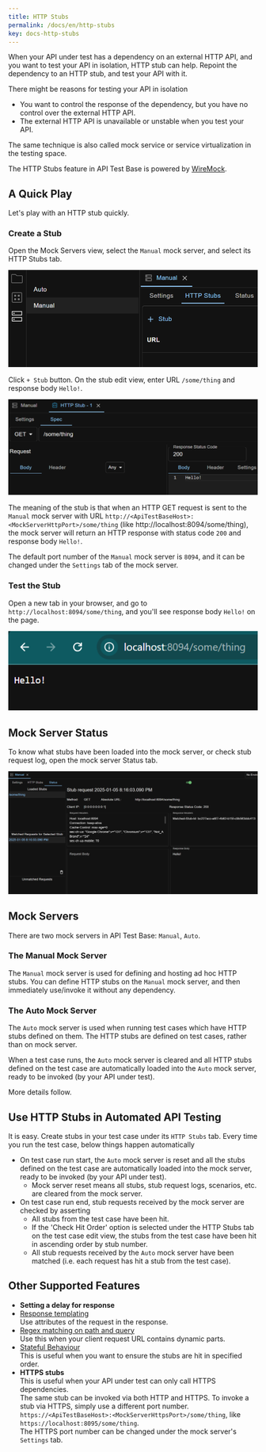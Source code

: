 ```yaml
---
title: HTTP Stubs
permalink: /docs/en/http-stubs
key: docs-http-stubs
---
```

When your API under test has a dependency on an external HTTP API, and you want to test your API in isolation, HTTP stub can help. Repoint the dependency to an HTTP stub, and test your API with it.

There might be reasons for testing your API in isolation
- You want to control the response of the dependency, but you have no control over the external HTTP API.
- The external HTTP API is unavailable or unstable when you test your API.

The same technique is also called mock service or service virtualization in the testing space.

The HTTP Stubs feature in API Test Base is powered by [WireMock](http://wiremock.org/).

## A Quick Play
Let's play with an HTTP stub quickly.

### Create a Stub
Open the Mock Servers view, select the `Manual` mock server, and select its HTTP Stubs tab.

![Quick Play - Manual Mock Server](../../screenshots/http-stubs/quick-play-manual-mock-server.png)

Click `+ Stub` button. On the stub edit view, enter URL `/some/thing` and response body `Hello!`.

![Quick Play Stub Details](../../screenshots/http-stubs/quick-play-stub-details.png)

The meaning of the stub is that when an HTTP GET request is sent to the `Manual` mock server with URL `http://<ApiTestBaseHost>:<MockServerHttpPort>/some/thing` (like http://localhost:8094/some/thing), the mock server will return an HTTP response with status code `200` and response body `Hello!`.

The default port number of the `Manual` mock server is `8094`, and it can be changed under the `Settings` tab of the mock server.

### Test the Stub
Open a new tab in your browser, and go to `http://localhost:8094/some/thing`, and you'll see response body `Hello!` on the page.

![Quick Play Stub Invocation](../../screenshots/http-stubs/quick-play-stub-invocation.png)

## Mock Server Status
To know what stubs have been loaded into the mock server, or check stub request log, open the mock server Status tab.

![Mock Server Status](../../screenshots/http-stubs/mock-server-status.png)

## Mock Servers
There are two mock servers in API Test Base: `Manual`, `Auto`.

### The Manual Mock Server
The `Manual` mock server is used for defining and hosting ad hoc HTTP stubs. You can define HTTP stubs on the `Manual` mock server, and then immediately use/invoke it without any dependency.

### The Auto Mock Server
The `Auto` mock server is used when running test cases which have HTTP stubs defined on them. The HTTP stubs are defined on test cases, rather than on mock server.

When a test case runs, the `Auto` mock server is cleared and all HTTP stubs defined on the test case are automatically loaded into the `Auto` mock server, ready to be invoked (by your API under test).

More details follow.

## Use HTTP Stubs in Automated API Testing
It is easy. Create stubs in your test case under its `HTTP Stubs` tab. Every time you run the test case, below things happen automatically
- On test case run start, the `Auto` mock server is reset and all the stubs defined on the test case are automatically loaded into the mock server, ready to be invoked (by your API under test).
    - Mock server reset means all stubs, stub request logs, scenarios, etc. are cleared from the mock server.
- On test case run end, stub requests received by the mock server are checked by asserting
    - All stubs from the test case have been hit.
    - If the 'Check Hit Order' option is selected under the HTTP Stubs tab on the test case edit view, the stubs from the test case have been hit in ascending order by stub number.
    - All stub requests received by the `Auto` mock server have been matched (i.e. each request has hit a stub from the test case).

## Other Supported Features
- **Setting a delay for response**
- [Response templating](http://wiremock.org/docs/response-templating/)  
    Use attributes of the request in the response.
- [Regex matching on path and query](http://wiremock.org/docs/request-matching/#regex-matching-on-path-and-query)  
    Use this when your client request URL contains dynamic parts.
- [Stateful Behaviour](http://wiremock.org/docs/stateful-behaviour/)  
    This is useful when you want to ensure the stubs are hit in specified order.
- **HTTPS stubs**<br>
    This is useful when your API under test can only call HTTPS dependencies.<br>
    The same stub can be invoked via both HTTP and HTTPS. To invoke a stub via HTTPS, simply use a different port number. `https://<ApiTestBaseHost>:<MockServerHttpsPort>/some/thing`, like `https://localhost:8095/some/thing`.<br>
    The HTTPS port number can be changed under the mock server's `Settings` tab.
